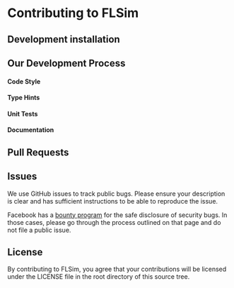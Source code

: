 # Contributing to FLSim

## Development installation

## Our Development Process

#### Code Style


#### Type Hints



#### Unit Tests




#### Documentation


## Pull Requests

## Issues

We use GitHub issues to track public bugs. Please ensure your description is
clear and has sufficient instructions to be able to reproduce the issue.

Facebook has a [bounty program](https://www.facebook.com/whitehat/) for the safe
disclosure of security bugs. In those cases, please go through the process
outlined on that page and do not file a public issue.


## License

By contributing to FLSim, you agree that your contributions will be licensed
under the LICENSE file in the root directory of this source tree.
